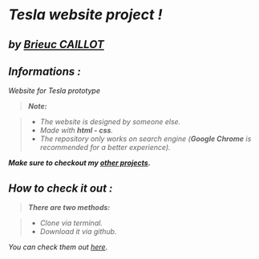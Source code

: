 
<i class="icon-file"> **Tesla website project  !**
========================
by [Brieuc CAILLOT][1]
----------

<i class="icon-cog"> Informations :
-------------

Website for Tesla prototype 

> **Note:**

> - The website is designed by someone else.
> - Made with **html - css**.
> - The repository only works on search engine (**Google Chrome** is recommended for a better experience).


<i class="icon-folder-open"> ***Make sure to checkout my [other projects][1].***

<i class="icon-cog"> How to check it out :
-------------
> **There are two methods:**

> - Clone via terminal.
> - Download it via github.

You can check them out [here][3]. 
	
  [1]: https://github.com/BrieucKyo
  [2]: https://github.com/BrieucKyo?tab=repositories
  [3]: https://help.github.com/articles/cloning-a-repository/
  
